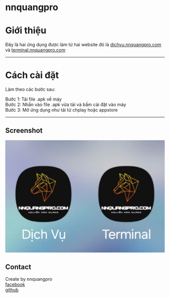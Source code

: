 # nnquangpro
# Giới thiệu

Đây là hai ứng dụng được làm từ hai website đó là [dichvu.nnquangpro.com](https://dichvu.nnquangpro.com) và [terminal.nnquangpro.com](https://terminal.nnquangpro.com) 

---

# Cách cài đặt

Làm theo các bước sau:

Bước 1: Tải file .apk về máy  
Bước 2: Nhấn vào file .apk vừa tải và bấm cài đặt vào máy  
Bước 3: Mở ứng dụng như tải từ chplay hoặc appstore

---
## Screenshot

<img src="images/screenshot.jpg" width="600"/>

## Contact

Create by nnquangpro  
[facebook](https://www.facebook.com/NNQUANGPRO.INFO)   
[github](https://github.com/nnquangpro)  
